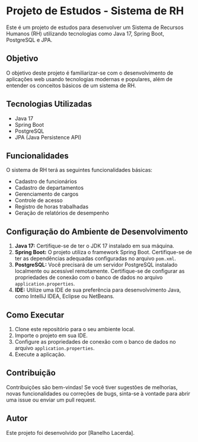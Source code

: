 # Projeto de Estudos - Sistema de RH

Este é um projeto de estudos para desenvolver um Sistema de Recursos Humanos (RH) utilizando tecnologias como Java 17, Spring Boot, PostgreSQL e JPA.

## Objetivo

O objetivo deste projeto é familiarizar-se com o desenvolvimento de aplicações web usando tecnologias modernas e populares, além de entender os conceitos básicos de um sistema de RH.

## Tecnologias Utilizadas

- Java 17
- Spring Boot
- PostgreSQL
- JPA (Java Persistence API)

## Funcionalidades

O sistema de RH terá as seguintes funcionalidades básicas:

- Cadastro de funcionários
- Cadastro de departamentos
- Gerenciamento de cargos
- Controle de acesso
- Registro de horas trabalhadas
- Geração de relatórios de desempenho

## Configuração do Ambiente de Desenvolvimento

1. **Java 17:** Certifique-se de ter o JDK 17 instalado em sua máquina.
2. **Spring Boot:** O projeto utiliza o framework Spring Boot. Certifique-se de ter as dependências adequadas configuradas no arquivo `pom.xml`.
3. **PostgreSQL:** Você precisará de um servidor PostgreSQL instalado localmente ou acessível remotamente. Certifique-se de configurar as propriedades de conexão com o banco de dados no arquivo `application.properties`.
4. **IDE:** Utilize uma IDE de sua preferência para desenvolvimento Java, como IntelliJ IDEA, Eclipse ou NetBeans.

## Como Executar

1. Clone este repositório para o seu ambiente local.
2. Importe o projeto em sua IDE.
3. Configure as propriedades de conexão com o banco de dados no arquivo `application.properties`.
4. Execute a aplicação.

## Contribuição

Contribuições são bem-vindas! Se você tiver sugestões de melhorias, novas funcionalidades ou correções de bugs, sinta-se à vontade para abrir uma issue ou enviar um pull request.

## Autor

Este projeto foi desenvolvido por [Ranelho Lacerda].


